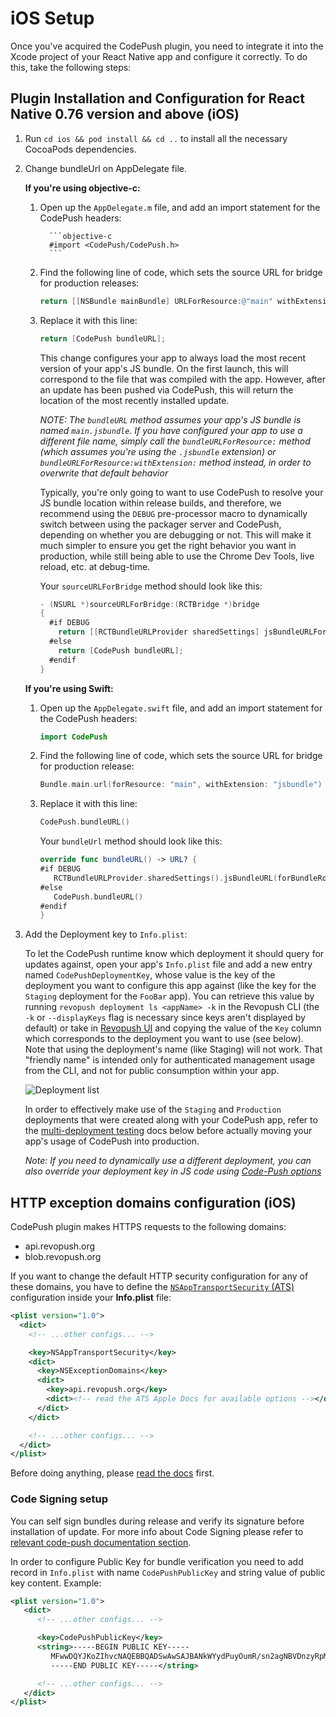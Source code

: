 # iOS Setup

Once you've acquired the CodePush plugin, you need to integrate it into the Xcode project of your React Native app and configure it correctly. To do this, take the following steps:

## Plugin Installation and Configuration for React Native 0.76 version and above (iOS)

1. Run `cd ios && pod install && cd ..` to install all the necessary CocoaPods dependencies.

2. Change bundleUrl on AppDelegate file.

   **If you're using objective-c:**
    1. Open up the `AppDelegate.m` file, and add an import statement for the CodePush headers:

             ```objective-c
             #import <CodePush/CodePush.h>
             ```

    2. Find the following line of code, which sets the source URL for bridge for production releases:

       ```objective-c
       return [[NSBundle mainBundle] URLForResource:@"main" withExtension:@"jsbundle"];
       ```

    3. Replace it with this line:

       ```objective-c
       return [CodePush bundleURL];
       ```
       This change configures your app to always load the most recent version of your app's JS bundle. On the first launch, this will correspond to the file that was compiled with the app. However, after an update has been pushed via CodePush, this will return the location of the most recently installed update.

       *NOTE: The `bundleURL` method assumes your app's JS bundle is named `main.jsbundle`. If you have configured your app to use a different file name, simply call the `bundleURLForResource:` method (which assumes you're using the `.jsbundle` extension) or `bundleURLForResource:withExtension:` method instead, in order to overwrite that default behavior*

       Typically, you're only going to want to use CodePush to resolve your JS bundle location within release builds, and therefore, we recommend using the `DEBUG` pre-processor macro to dynamically switch between using the packager server and CodePush, depending on whether you are debugging or not. This will make it much simpler to ensure you get the right behavior you want in production, while still being able to use the Chrome Dev Tools, live reload, etc. at debug-time.

       Your `sourceURLForBridge` method should look like this:

       ```objective-c
       - (NSURL *)sourceURLForBridge:(RCTBridge *)bridge
       {
         #if DEBUG
           return [[RCTBundleURLProvider sharedSettings] jsBundleURLForBundleRoot:@"index"];
         #else
           return [CodePush bundleURL];
         #endif
       }
       ```

   **If you're using Swift:**
    1. Open up the `AppDelegate.swift` file, and add an import statement for the CodePush headers:
       ```swift
       import CodePush
       ```

    2. Find the following line of code, which sets the source URL for bridge for production release:
       ```swift
       Bundle.main.url(forResource: "main", withExtension: "jsbundle")
       ```
    3. Replace it with this line:
       ```swift
       CodePush.bundleURL()
       ```

       Your `bundleUrl` method should look like this:
       ```swift
       override func bundleURL() -> URL? {
       #if DEBUG
          RCTBundleURLProvider.sharedSettings().jsBundleURL(forBundleRoot: "index")
       #else
          CodePush.bundleURL()
       #endif
       }
       ```

4. Add the Deployment key to `Info.plist`:

   To let the CodePush runtime know which deployment it should query for updates against, open your app's `Info.plist`
   file and add a new entry named `CodePushDeploymentKey`, whose value is the key of the deployment you want to configure
   this app against (like the key for the `Staging` deployment for the `FooBar` app). You can retrieve this value by running `revopush deployment ls <appName> -k` in the Revopush CLI (the `-k` or `--displayKeys` flag is necessary since keys aren't displayed by default) or take in [Revopush UI](https://app.revopush.org/applications) and copying the value of the `Key` column which corresponds to the deployment you want to use (see below). Note that using the deployment's name (like Staging) will not work.
   That "friendly name" is intended only for authenticated management usage from the CLI, and not for public consumption within your app.

   ![Deployment list](https://cloud.githubusercontent.com/assets/116461/11601733/13011d5e-9a8a-11e5-9ce2-b100498ffb34.png)

   In order to effectively make use of the `Staging` and `Production` deployments that were created along with your CodePush app, refer to the [multi-deployment testing](/sdk/getting-started#multi-deployment-testing) docs below before actually moving your app's usage of CodePush into production.

   *Note: If you need to dynamically use a different deployment, you can also override your deployment key in JS code using [Code-Push options](./api-js.md#CodePushOptions)*


## HTTP exception domains configuration (iOS)

CodePush plugin makes HTTPS requests to the following domains:

- api.revopush.org
- blob.revopush.org

If you want to change the default HTTP security configuration for any of these domains, you have to define the [`NSAppTransportSecurity` (ATS)][ats] configuration inside your __Info.plist__ file:

```xml
<plist version="1.0">
  <dict>
    <!-- ...other configs... -->

    <key>NSAppTransportSecurity</key>
    <dict>
      <key>NSExceptionDomains</key>
      <dict>
        <key>api.revopush.org</key>
        <dict><!-- read the ATS Apple Docs for available options --></dict>
      </dict>
    </dict>

    <!-- ...other configs... -->
  </dict>
</plist>
```

Before doing anything, please [read the docs][ats] first.

[ats]: https://developer.apple.com/library/content/documentation/General/Reference/InfoPlistKeyReference/Articles/CocoaKeys.html#//apple_ref/doc/uid/TP40009251-SW33

### Code Signing setup

You can self sign bundles during release and verify its signature before installation of update. For more info about Code Signing please refer to [relevant code-push documentation section](https://github.com/microsoft/code-push/tree/v3.0.1/cli#code-signing).

In order to configure Public Key for bundle verification you need to add record in `Info.plist` with name `CodePushPublicKey` and string value of public key content. Example:

```xml
<plist version="1.0">
   <dict>
      <!-- ...other configs... -->

      <key>CodePushPublicKey</key>
      <string>-----BEGIN PUBLIC KEY-----
         MFwwDQYJKoZIhvcNAQEBBQADSwAwSAJBANkWYydPuyOumR/sn2agNBVDnzyRpM16NAUpYPGxNgjSEp0etkDNgzzdzyvyl+OsAGBYF3jCxYOXozum+uV5hQECAwEAAQ==
         -----END PUBLIC KEY-----</string>

      <!-- ...other configs... -->
   </dict>
</plist>
```
